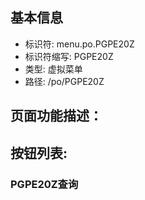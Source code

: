 
## 基本信息

- 标识符: menu.po.PGPE20Z
- 标识符缩写: PGPE20Z
- 类型: 虚拟菜单
- 路径: /po/PGPE20Z

## 页面功能描述：





## 按钮列表:


### PGPE20Z查询



